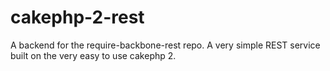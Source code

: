 cakephp-2-rest
==============

A backend for the require-backbone-rest repo. A very simple REST service built on the very easy to use cakephp 2.
